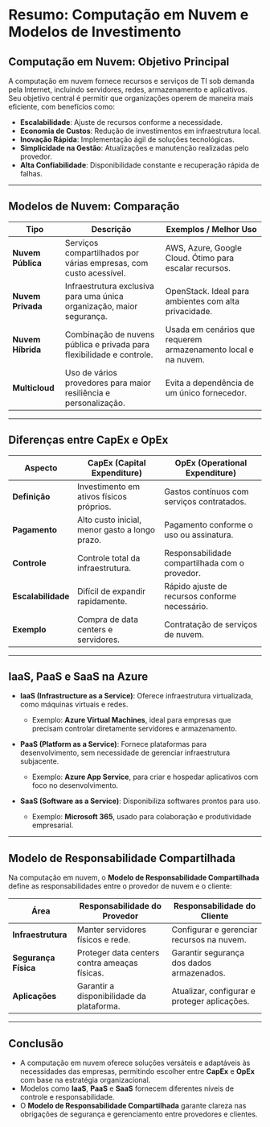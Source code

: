 # Resumo: Computação em Nuvem e Modelos de Investimento

## Computação em Nuvem: Objetivo Principal
A computação em nuvem fornece recursos e serviços de TI sob demanda pela Internet, incluindo servidores, redes, armazenamento e aplicativos. Seu objetivo central é permitir que organizações operem de maneira mais eficiente, com benefícios como:  

- **Escalabilidade**: Ajuste de recursos conforme a necessidade.  
- **Economia de Custos**: Redução de investimentos em infraestrutura local.  
- **Inovação Rápida**: Implementação ágil de soluções tecnológicas.  
- **Simplicidade na Gestão**: Atualizações e manutenção realizadas pelo provedor.  
- **Alta Confiabilidade**: Disponibilidade constante e recuperação rápida de falhas.  

---

## Modelos de Nuvem: Comparação

| Tipo              | Descrição                                                                   | Exemplos / Melhor Uso                              |
|--------------------|----------------------------------------------------------------------------|---------------------------------------------------|
| **Nuvem Pública**  | Serviços compartilhados por várias empresas, com custo acessível.          | AWS, Azure, Google Cloud. Ótimo para escalar recursos. |
| **Nuvem Privada**  | Infraestrutura exclusiva para uma única organização, maior segurança.       | OpenStack. Ideal para ambientes com alta privacidade. |
| **Nuvem Híbrida**  | Combinação de nuvens pública e privada para flexibilidade e controle.       | Usada em cenários que requerem armazenamento local e na nuvem. |
| **Multicloud**     | Uso de vários provedores para maior resiliência e personalização.           | Evita a dependência de um único fornecedor.         |

---

## Diferenças entre CapEx e OpEx

| Aspecto            | **CapEx (Capital Expenditure)**           | **OpEx (Operational Expenditure)**          |
|---------------------|-------------------------------------------|---------------------------------------------|
| **Definição**       | Investimento em ativos físicos próprios.  | Gastos contínuos com serviços contratados.  |
| **Pagamento**       | Alto custo inicial, menor gasto a longo prazo. | Pagamento conforme o uso ou assinatura.     |
| **Controle**        | Controle total da infraestrutura.         | Responsabilidade compartilhada com o provedor. |
| **Escalabilidade**  | Difícil de expandir rapidamente.           | Rápido ajuste de recursos conforme necessário. |
| **Exemplo**         | Compra de data centers e servidores.       | Contratação de serviços de nuvem.           |

---

## IaaS, PaaS e SaaS na Azure

- **IaaS (Infrastructure as a Service)**: Oferece infraestrutura virtualizada, como máquinas virtuais e redes.  
  - Exemplo: **Azure Virtual Machines**, ideal para empresas que precisam controlar diretamente servidores e armazenamento.  

- **PaaS (Platform as a Service)**: Fornece plataformas para desenvolvimento, sem necessidade de gerenciar infraestrutura subjacente.  
  - Exemplo: **Azure App Service**, para criar e hospedar aplicativos com foco no desenvolvimento.  

- **SaaS (Software as a Service)**: Disponibiliza softwares prontos para uso.  
  - Exemplo: **Microsoft 365**, usado para colaboração e produtividade empresarial.  

---

## Modelo de Responsabilidade Compartilhada
Na computação em nuvem, o **Modelo de Responsabilidade Compartilhada** define as responsabilidades entre o provedor de nuvem e o cliente:  

| Área                 | Responsabilidade do Provedor               | Responsabilidade do Cliente               |
|-----------------------|--------------------------------------------|-------------------------------------------|
| **Infraestrutura**    | Manter servidores físicos e rede.          | Configurar e gerenciar recursos na nuvem. |
| **Segurança Física**  | Proteger data centers contra ameaças físicas. | Garantir segurança dos dados armazenados. |
| **Aplicações**        | Garantir a disponibilidade da plataforma.  | Atualizar, configurar e proteger aplicações. |

---

## Conclusão
- A computação em nuvem oferece soluções versáteis e adaptáveis às necessidades das empresas, permitindo escolher entre **CapEx** e **OpEx** com base na estratégia organizacional.  
- Modelos como **IaaS**, **PaaS** e **SaaS** fornecem diferentes níveis de controle e responsabilidade.  
- O **Modelo de Responsabilidade Compartilhada** garante clareza nas obrigações de segurança e gerenciamento entre provedores e clientes.
